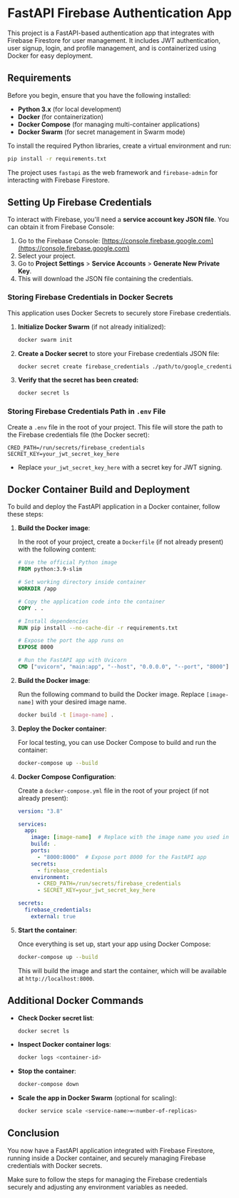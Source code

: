 # FastAPI Firebase Authentication App

This project is a FastAPI-based authentication app that integrates with Firebase Firestore for user management. It includes JWT authentication, user signup, login, and profile management, and is containerized using Docker for easy deployment.

## Requirements

Before you begin, ensure that you have the following installed:

- **Python 3.x** (for local development)
- **Docker** (for containerization)
- **Docker Compose** (for managing multi-container applications)
- **Docker Swarm** (for secret management in Swarm mode)

To install the required Python libraries, create a virtual environment and run:

```bash
pip install -r requirements.txt
```

The project uses `fastapi` as the web framework and `firebase-admin` for interacting with Firebase Firestore.

## Setting Up Firebase Credentials

To interact with Firebase, you'll need a **service account key JSON file**. You can obtain it from Firebase Console:

1. Go to the Firebase Console: [https://console.firebase.google.com](https://console.firebase.google.com)
2. Select your project.
3. Go to **Project Settings** > **Service Accounts** > **Generate New Private Key**.
4. This will download the JSON file containing the credentials.

### Storing Firebase Credentials in Docker Secrets

This application uses Docker Secrets to securely store Firebase credentials.

1. **Initialize Docker Swarm** (if not already initialized):

   ```bash
   docker swarm init
   ```

2. **Create a Docker secret** to store your Firebase credentials JSON file:

   ```bash
   docker secret create firebase_credentials ./path/to/google_credentials.json
   ```

3. **Verify that the secret has been created:**

   ```bash
   docker secret ls
   ```

### Storing Firebase Credentials Path in `.env` File

Create a `.env` file in the root of your project. This file will store the path to the Firebase credentials file (the Docker secret):

```dotenv
CRED_PATH=/run/secrets/firebase_credentials
SECRET_KEY=your_jwt_secret_key_here
```

- Replace `your_jwt_secret_key_here` with a secret key for JWT signing.

## Docker Container Build and Deployment

To build and deploy the FastAPI application in a Docker container, follow these steps:

1. **Build the Docker image**:

   In the root of your project, create a `Dockerfile` (if not already present) with the following content:

   ```Dockerfile
   # Use the official Python image
   FROM python:3.9-slim

   # Set working directory inside container
   WORKDIR /app

   # Copy the application code into the container
   COPY . .

   # Install dependencies
   RUN pip install --no-cache-dir -r requirements.txt

   # Expose the port the app runs on
   EXPOSE 8000

   # Run the FastAPI app with Uvicorn
   CMD ["uvicorn", "main:app", "--host", "0.0.0.0", "--port", "8000"]
   ```

2. **Build the Docker image**:

   Run the following command to build the Docker image. Replace `[image-name]` with your desired image name.

   ```bash
   docker build -t [image-name] .
   ```

3. **Deploy the Docker container**:

   For local testing, you can use Docker Compose to build and run the container:

   ```bash
   docker-compose up --build
   ```

4. **Docker Compose Configuration**:

   Create a `docker-compose.yml` file in the root of your project (if not already present):

   ```yaml
   version: "3.8"

   services:
     app:
       image: [image-name]  # Replace with the image name you used in the build command
       build: .
       ports:
         - "8000:8000"  # Expose port 8000 for the FastAPI app
       secrets:
         - firebase_credentials
       environment:
         - CRED_PATH=/run/secrets/firebase_credentials
         - SECRET_KEY=your_jwt_secret_key_here

   secrets:
     firebase_credentials:
       external: true
   ```

5. **Start the container**:

   Once everything is set up, start your app using Docker Compose:

   ```bash
   docker-compose up --build
   ```

   This will build the image and start the container, which will be available at `http://localhost:8000`.

## Additional Docker Commands

- **Check Docker secret list**:

   ```bash
   docker secret ls
   ```

- **Inspect Docker container logs**:

   ```bash
   docker logs <container-id>
   ```

- **Stop the container**:

   ```bash
   docker-compose down
   ```

- **Scale the app in Docker Swarm** (optional for scaling):

   ```bash
   docker service scale <service-name>=<number-of-replicas>
   ```

## Conclusion

You now have a FastAPI application integrated with Firebase Firestore, running inside a Docker container, and securely managing Firebase credentials with Docker secrets.

Make sure to follow the steps for managing the Firebase credentials securely and adjusting any environment variables as needed.
